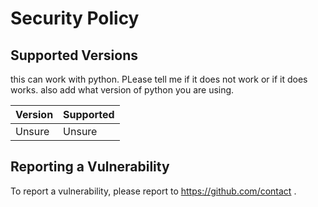 # Security Policy

## Supported Versions

this can work with python. PLease tell me if it does not work or if it does works. 
also add what version of python you are using.

| Version | Supported          |
| ------- | ------------------ |
| Unsure  | Unsure             |

## Reporting a Vulnerability

To report a vulnerability, please report to https://github.com/contact .
